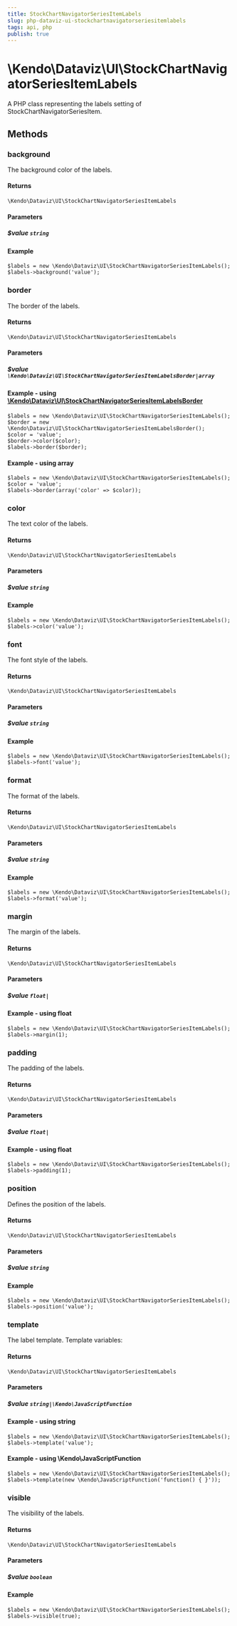 ```yaml
---
title: StockChartNavigatorSeriesItemLabels
slug: php-dataviz-ui-stockchartnavigatorseriesitemlabels
tags: api, php
publish: true
---
```


# \Kendo\Dataviz\UI\StockChartNavigatorSeriesItemLabels

A PHP class representing the labels setting of StockChartNavigatorSeriesItem.


## Methods

### background
The background color of the labels.

#### Returns
`\Kendo\Dataviz\UI\StockChartNavigatorSeriesItemLabels`

#### Parameters

##### $value `string`



#### Example 
    $labels = new \Kendo\Dataviz\UI\StockChartNavigatorSeriesItemLabels();
    $labels->background('value');

### border

The border of the labels.

#### Returns
`\Kendo\Dataviz\UI\StockChartNavigatorSeriesItemLabels`

#### Parameters

##### $value `\Kendo\Dataviz\UI\StockChartNavigatorSeriesItemLabelsBorder|array`


#### Example - using [\Kendo\Dataviz\UI\StockChartNavigatorSeriesItemLabelsBorder](/api/wrappers/php/Kendo/Dataviz/UI/StockChartNavigatorSeriesItemLabelsBorder)

    $labels = new \Kendo\Dataviz\UI\StockChartNavigatorSeriesItemLabels();
    $border = new \Kendo\Dataviz\UI\StockChartNavigatorSeriesItemLabelsBorder();
    $color = 'value';
    $border->color($color);
    $labels->border($border);

#### Example - using array

    $labels = new \Kendo\Dataviz\UI\StockChartNavigatorSeriesItemLabels();
    $color = 'value';
    $labels->border(array('color' => $color));

### color
The text color of the labels.

#### Returns
`\Kendo\Dataviz\UI\StockChartNavigatorSeriesItemLabels`

#### Parameters

##### $value `string`



#### Example 
    $labels = new \Kendo\Dataviz\UI\StockChartNavigatorSeriesItemLabels();
    $labels->color('value');

### font
The font style of the labels.

#### Returns
`\Kendo\Dataviz\UI\StockChartNavigatorSeriesItemLabels`

#### Parameters

##### $value `string`



#### Example 
    $labels = new \Kendo\Dataviz\UI\StockChartNavigatorSeriesItemLabels();
    $labels->font('value');

### format
The format of the labels.

#### Returns
`\Kendo\Dataviz\UI\StockChartNavigatorSeriesItemLabels`

#### Parameters

##### $value `string`



#### Example 
    $labels = new \Kendo\Dataviz\UI\StockChartNavigatorSeriesItemLabels();
    $labels->format('value');

### margin
The margin of the labels.

#### Returns
`\Kendo\Dataviz\UI\StockChartNavigatorSeriesItemLabels`

#### Parameters

##### $value `float|`



#### Example  - using float
    $labels = new \Kendo\Dataviz\UI\StockChartNavigatorSeriesItemLabels();
    $labels->margin(1);

### padding
The padding of the labels.

#### Returns
`\Kendo\Dataviz\UI\StockChartNavigatorSeriesItemLabels`

#### Parameters

##### $value `float|`



#### Example  - using float
    $labels = new \Kendo\Dataviz\UI\StockChartNavigatorSeriesItemLabels();
    $labels->padding(1);

### position
Defines the position of the labels.

#### Returns
`\Kendo\Dataviz\UI\StockChartNavigatorSeriesItemLabels`

#### Parameters

##### $value `string`



#### Example 
    $labels = new \Kendo\Dataviz\UI\StockChartNavigatorSeriesItemLabels();
    $labels->position('value');

### template
The label template. Template variables:

#### Returns
`\Kendo\Dataviz\UI\StockChartNavigatorSeriesItemLabels`

#### Parameters

##### $value `string|\Kendo\JavaScriptFunction`



#### Example  - using string
    $labels = new \Kendo\Dataviz\UI\StockChartNavigatorSeriesItemLabels();
    $labels->template('value');

#### Example  - using \Kendo\JavaScriptFunction
    $labels = new \Kendo\Dataviz\UI\StockChartNavigatorSeriesItemLabels();
    $labels->template(new \Kendo\JavaScriptFunction('function() { }'));

### visible
The visibility of the labels.

#### Returns
`\Kendo\Dataviz\UI\StockChartNavigatorSeriesItemLabels`

#### Parameters

##### $value `boolean`



#### Example 
    $labels = new \Kendo\Dataviz\UI\StockChartNavigatorSeriesItemLabels();
    $labels->visible(true);

